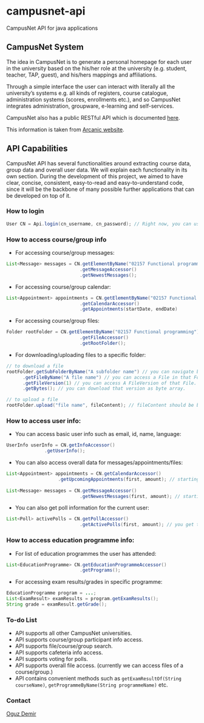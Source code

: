campusnet-api
=============

CampusNet API for java applications

##  CampusNet System

The idea in CampusNet is to generate a personal homepage for each user in the university based on the his/her role at the university (e.g. student, teacher, TAP, guest), and his/hers mappings and affiliations.
 
Through a simple interface the user can interact with literally all the university’s systems e.g. all kinds of registers, course catalogue, administration systems (scores, enrollments etc.), and so CampusNet integrates administration, groupware, e-learning and self-services.

CampusNet also has a public RESTful API which is documented [here](https://www.campusnet.dtu.dk/data/Documentation/CampusNet%20public%20API.pdf).

This information is taken from [Arcanic website](http://www.arcanic.dk/a-app/CampusNet_University_System/CampusNet_System.html).

## API Capabilities
CampusNet API has several functionalities around extracting course data, group data and overall user data. We will explain each functionality in its own section. During the development of this project, we aimed to have clear, concise, consistent, easy-to-read and easy-to-understand code, since it will be the backbone of many possible further applications that can be developed on top of it.

### How to login

```java
User CN = Api.login(cn_username, cn_password); // Right now, you can use API only for DTU access.
```

### How to access course/group info

- For accessing course/group messages:

```java
List<Message> messages = CN.getElementByName("02157 Functional programming")
			   			   .getMessageAccessor()
			   			   .getNewestMessages();
```

- For accessing course/group calendar:

```java
List<Appointment> appointments = CN.getElementByName("02157 Functional programming")
				  		   .getCalendarAccessor()
				  		   .getAppointments(startDate, endDate)
```

- For accessing course/group files:

```java
Folder rootFolder = CN.getElementByName("02157 Functional programming")
				  		   .getFileAccessor()
				  		   .getRootFolder();
```

- For downloading/uploading files to a specific folder:

```java
// to download a file 
rootFolder.getSubFolderByName("A subfolder name") // you can navigate between folders.
	  .getFileByName("A file name") // you can access a File in that Folder.
	  .getFileVersion(1) // you can access A FileVersion of that File.
	  .getBytes(); // you can download that version as byte array. 

// to upload a file
rootFolder.upload("file name", fileContent); // fileContent should be byte array. 

```

### How to access user info:

- You can access basic user info such as email, id, name, language:
```java
UserInfo userInfo = CN.getInfoAccessor()
		      .getUserInfo();
```

- You can also access overall data for messages/appointments/files:

```java
List<Appointment> appointments = CN.getCalendarAccessor()
				   .getUpcomingAppointments(first, amount); // starting from _first_ calendar entry, returns _amount_ of calendar entries.
				   
List<Message> messages = CN.getMessageAccessor()
                           .getNewestMessages(first, amount); // starting from _first_ message, returns _amount_ of messages.
```
- You can also get poll information for the current user:

```java
List<Poll> activePolls = CN.getPollAccessor()
                           .getActivePolls(first, amount); // you get the idea.
```

### How to access education programme info:

- For list of education programmes the user has attended:

```java
List<EducationProgramme> CN.getEducationProgrammeAccessor()
                           .getPrograms();
```

- For accessing exam results/grades in specific programme:

```java
EducationProgramme program = ...;
List<ExamResult> examResults = program.getExamResults();
String grade = examResult.getGrade();
```

### To-do List

- API supports all other CampusNet universities.
- API supports course/group participant info access.
- API supports file/course/group search.
- API supports cafeteria info access.
- API supports voting for polls.
- API supports overall file access. (currently we can access files of a course/group.)
- API contains convenient methods such as `getExamResultOf(String courseName)`, `getProgrammeByName(String programmeName)` etc.  

### Contact

[Oguz Demir](mailto:oguzdemir3@gmail.com)

